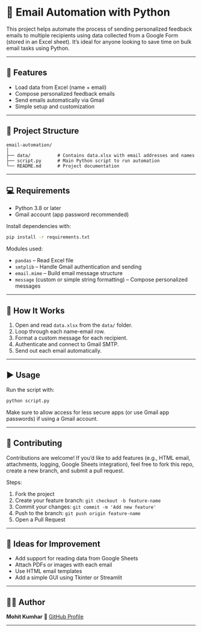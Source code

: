 # 📧 Email Automation with Python

This project helps automate the process of sending personalized feedback emails to multiple recipients using data collected from a Google Form (stored in an Excel sheet). It’s ideal for anyone looking to save time on bulk email tasks using Python.

---

## 🚀 Features

* Load data from Excel (name + email)
* Compose personalized feedback emails
* Send emails automatically via Gmail
* Simple setup and customization

---

## 📁 Project Structure

```
email-automation/
│
├── data/          # Contains data.xlsx with email addresses and names
├── script.py      # Main Python script to run automation
└── README.md      # Project documentation
```

---

## 💻 Requirements

* Python 3.8 or later
* Gmail account (app password recommended)

Install dependencies with:

```bash
pip install -r requirements.txt
```

Modules used:

* `pandas` – Read Excel file
* `smtplib` – Handle Gmail authentication and sending
* `email.mime` – Build email message structure
* `message` (custom or simple string formatting) – Compose personalized messages

---

## 🔧 How It Works

1. Open and read `data.xlsx` from the `data/` folder.
2. Loop through each name-email row.
3. Format a custom message for each recipient.
4. Authenticate and connect to Gmail SMTP.
5. Send out each email automatically.

---

## ▶️ Usage

Run the script with:

```bash
python script.py
```

Make sure to allow access for less secure apps (or use Gmail app passwords) if using a Gmail account.

---

## 🤝 Contributing

Contributions are welcome! If you’d like to add features (e.g., HTML email, attachments, logging, Google Sheets integration), feel free to fork this repo, create a new branch, and submit a pull request.

Steps:

1. Fork the project
2. Create your feature branch: `git checkout -b feature-name`
3. Commit your changes: `git commit -m 'Add new feature'`
4. Push to the branch: `git push origin feature-name`
5. Open a Pull Request

---

## 🧠 Ideas for Improvement

* Add support for reading data from Google Sheets
* Attach PDFs or images with each email
* Use HTML email templates
* Add a simple GUI using Tkinter or Streamlit

---

## 🙋‍♂️ Author

**Mohit Kumhar**
🔗 [GitHub Profile](https://github.com/mohitkumhar)

---

